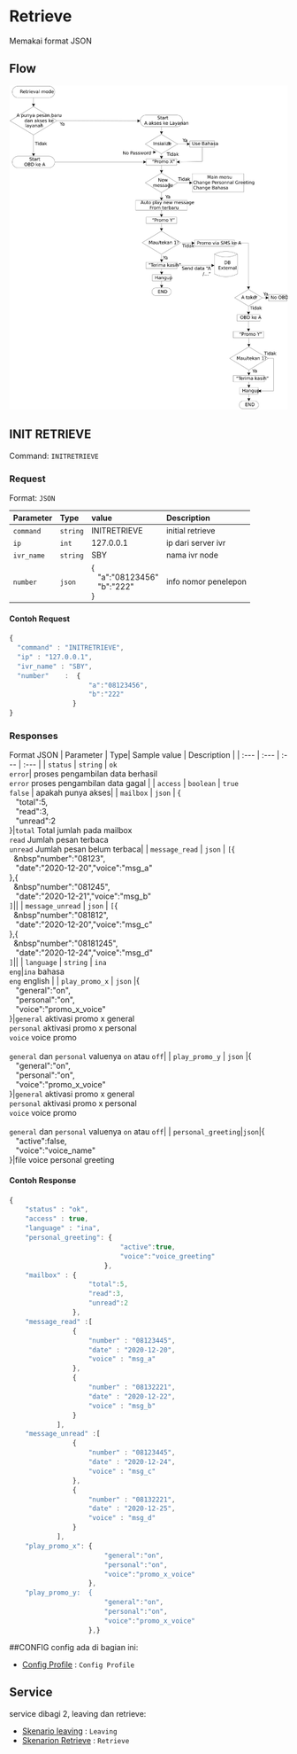 # Retrieve
Memakai format JSON

## Flow
![flow retrieve](flow_retrieve.jpg)

## INIT RETRIEVE
Command: `INITRETRIEVE`
### Request
Format: `JSON`

| Parameter | Type| value | Description |
| :--- | :--- | :--- | :--- |
| `command` | `string` |INITRETRIEVE| initial retrieve |
| `ip` | `int` |127.0.0.1| ip dari server ivr|
| `ivr_name` | `string` |SBY| nama ivr node |
| `number` | `json` | {<br>&nbsp;&nbsp;&nbsp;"a":"08123456"<br>&nbsp;&nbsp;&nbsp;"b":"222"<br>} | info nomor penelepon |

#### Contoh Request
```javascript
{
  "command" : "INITRETRIEVE",
  "ip" : "127.0.0.1",
  "ivr_name" : "SBY",
  "number"    :  {
					"a":"08123456",
					"b":"222"
				}
}
```

### Responses
Format JSON
| Parameter | Type| Sample value | Description |
| :--- | :--- | :--- | :--- |
| `status` | `string` | `ok` <br> `error`| proses pengambilan data berhasil<br> `error` proses pengambilan data gagal |
| `access` | `boolean` | `true`<br>`false` | apakah punya akses|
| `mailbox` | `json` | {<br>&nbsp;&nbsp;&nbsp;"total":5,<br>&nbsp;&nbsp;&nbsp;"read":3,<br>&nbsp;&nbsp;&nbsp;"unread":2<br>}|`total` Total jumlah pada mailbox<br>`read` Jumlah pesan terbaca <br>`unread` Jumlah pesan belum terbaca|
| `message_read` | `json` | `[`{<br>&nbsp;&nbsp;&nbsp"number":"08123",<br>&nbsp;&nbsp;&nbsp;"date":"2020-12-20","voice":"msg_a"<br>},{<br>&nbsp;&nbsp;&nbsp"number":"081245",<br>&nbsp;&nbsp;&nbsp;"date":"2020-12-21","voice":"msg_b"<br>`]`||
| `message_unread` | `json` | `[`{<br>&nbsp;&nbsp;&nbsp"number":"081812",<br>&nbsp;&nbsp;&nbsp;"date":"2020-12-20","voice":"msg_c"<br>},{<br>&nbsp;&nbsp;&nbsp"number":"08181245",<br>&nbsp;&nbsp;&nbsp;"date":"2020-12-24","voice":"msg_d"<br>`]`||
| `language` | `string` | `ina` <br>`eng`|`ina` bahasa <br>`eng` english |
| `play_promo_x` | `json` |{<br>&nbsp;&nbsp;&nbsp;"general":"on",<br>&nbsp;&nbsp;&nbsp;"personal":"on",<br>&nbsp;&nbsp;&nbsp;"voice":"promo_x_voice"<br>}|`general` aktivasi promo x general<br>`personal` aktivasi promo x personal<br>`voice` voice promo<br><br>`general` dan `personal` valuenya `on` atau `off`|
| `play_promo_y` | `json` |{<br>&nbsp;&nbsp;&nbsp;"general":"on",<br>&nbsp;&nbsp;&nbsp;"personal":"on",<br>&nbsp;&nbsp;&nbsp;"voice":"promo_x_voice"<br>}|`general` aktivasi promo x general<br>`personal` aktivasi promo x personal<br>`voice` voice promo<br><br>`general` dan `personal` valuenya `on` atau `off`|
| `personal_greeting`|`json`|{<br>&nbsp;&nbsp;&nbsp;"active":false,<br>&nbsp;&nbsp;&nbsp;"voice":"voice_name"<br>}|file voice personal greeting



#### Contoh Response
```javascript
{
	"status" : "ok",
	"access" : true,
	"language" : "ina",
	"personal_greeting": {
							"active":true,
							"voice":"voice_greeting"
						},
	"mailbox" : {  
					"total":5,  
					"read":3,
					"unread":2
				},
	"message_read" :[ 
				{  
					"number" : "08123445",  
					"date" : "2020-12-20",
					"voice" : "msg_a"
				},
				{  
					"number" : "08132221",  
					"date" : "2020-12-22",
					"voice" : "msg_b"
				}
			],
	"message_unread" :[ 
				{  
					"number" : "08123445",  
					"date" : "2020-12-24",
					"voice" : "msg_c"
				},
				{  
					"number" : "08132221",  
					"date" : "2020-12-25",
					"voice" : "msg_d"
				}
			],
	"play_promo_x":	{  
						"general":"on",  
						"personal":"on",  
						"voice":"promo_x_voice"  
					},
	"play_promo_y:	{  
						"general":"on",  
						"personal":"on",  
						"voice":"promo_x_voice"  
					},}
```

##CONFIG
config ada di bagian ini:
* [Config Profile](skenario/config.md) : `Config Profile`

## Service

service dibagi 2, leaving dan retrieve:

* [Skenario leaving](leaving.md) : `Leaving`
* [Skenarion Retrieve](retreive.md) : `Retrieve`